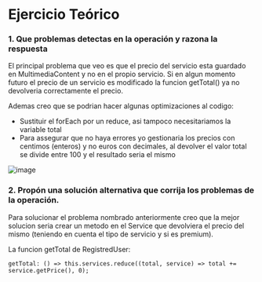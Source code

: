 # Ejercicio Teórico 
### 1. Que problemas detectas en la operación y razona la respuesta

El principal problema que veo es que el precio del servicio esta guardado en MultimediaContent y no en el propio servicio.
Si en algun momento futuro el precio de un servicio es modificado la funcion getTotal() ya no devolveria correctamente el precio.

Ademas creo que se podrian hacer algunas optimizaciones al codigo:
- Sustituir el forEach por un reduce, asi tampoco necesitariamos la variable total
- Para assegurar que no haya errores yo gestionaria los precios con centimos (enteros) y no euros con decimales, al devolver el valor total se divide entre 100 y el resultado seria el mismo

![image](https://i.imgur.com/9DjmqpA.png)

### 2. Propón una solución alternativa que corrija los problemas de la operación.

Para solucionar el problema nombrado anteriormente creo que la mejor solucion seria crear un metodo en el Service que devolviera el precio del mismo (teniendo en cuenta el tipo de servicio y si es premium).

La funcion getTotal de RegistredUser:
```
getTotal: () => this.services.reduce((total, service) => total += service.getPrice(), 0);
```